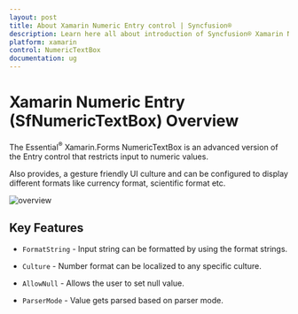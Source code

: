 ```yaml
---
layout: post
title: About Xamarin Numeric Entry control | Syncfusion®
description: Learn here all about introduction of Syncfusion® Xamarin Numeric Entry (SfNumericTextBox) control, its elements and more.
platform: xamarin
control: NumericTextBox
documentation: ug
---
```


# Xamarin Numeric Entry (SfNumericTextBox) Overview

The Essential<sup>®</sup> Xamarin.Forms NumericTextBox is an advanced version of the Entry control that restricts input to numeric values.

Also provides, a gesture friendly UI culture and can be configured to display different formats like currency format, scientific format etc.

![overview](images/overview.png)

## Key Features

* `FormatString` - Input string can be formatted by using the format strings.

* `Culture` - Number format can be localized to any specific culture.

* `AllowNull` - Allows the user to set null value.

* `ParserMode` - Value gets parsed based on parser mode.




